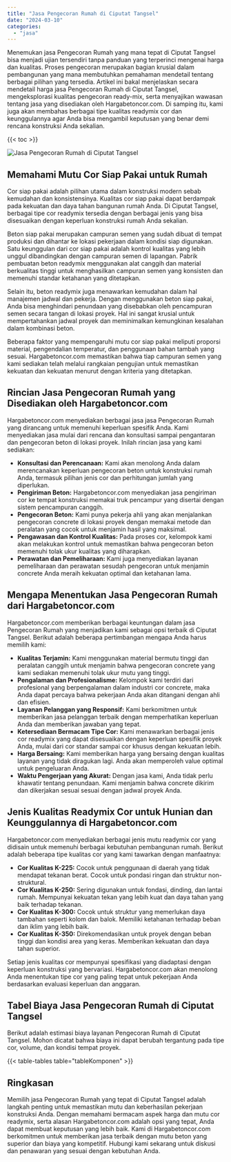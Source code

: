 ```yaml
---
title: "Jasa Pengecoran Rumah di Ciputat Tangsel"
date: "2024-03-10"
categories: 
  - "jasa"
---
```



Menemukan jasa Pengecoran Rumah yang mana tepat di Ciputat Tangsel bisa menjadi ujian tersendiri tanpa panduan yang terperinci mengenai harga dan kualitas. Proses pengecoran merupakan bagian krusial dalam pembangunan yang mana membutuhkan pemahaman mendetail tentang berbagai pilihan yang tersedia. Artikel ini bakal menjelaskan secara mendetail harga jasa Pengecoran Rumah di Ciputat Tangsel, mengeksplorasi kualitas pengecoran ready-mix, serta menyajikan wawasan tentang jasa yang disediakan oleh Hargabetoncor.com. Di samping itu, kami juga akan membahas berbagai tipe kualitas readymix cor dan keunggulannya agar Anda bisa mengambil keputusan yang benar demi rencana konstruksi Anda sekalian.

{{< toc >}}

![Jasa Pengecoran Rumah di Ciputat Tangsel](https://hargareadymixid.github.io/hbc/readymix-hbc%20(14).png)

## Memahami Mutu Cor Siap Pakai untuk Rumah

Cor siap pakai adalah pilihan utama dalam konstruksi modern sebab kemudahan dan konsistensinya. Kualitas cor siap pakai dapat berdampak pada kekuatan dan daya tahan bangunan rumah Anda. Di Ciputat Tangsel, berbagai tipe cor readymix tersedia dengan berbagai jenis yang bisa disesuaikan dengan keperluan konstruksi rumah Anda sekalian.

Beton siap pakai merupakan campuran semen yang sudah dibuat di tempat produksi dan dihantar ke lokasi pekerjaan dalam kondisi siap digunakan. Satu keunggulan dari cor siap pakai adalah kontrol kualitas yang lebih unggul dibandingkan dengan campuran semen di lapangan. Pabrik pembuatan beton readymix menggunakan alat canggih dan material berkualitas tinggi untuk menghasilkan campuran semen yang konsisten dan memenuhi standar ketahanan yang ditetapkan.

Selain itu, beton readymix juga menawarkan kemudahan dalam hal manajemen jadwal dan pekerja. Dengan menggunakan beton siap pakai, Anda bisa menghindari penundaan yang disebabkan oleh pencampuran semen secara tangan di lokasi proyek. Hal ini sangat krusial untuk mempertahankan jadwal proyek dan meminimalkan kemungkinan kesalahan dalam kombinasi beton.

Beberapa faktor yang mempengaruhi mutu cor siap pakai meliputi proporsi material, pengendalian temperatur, dan penggunaan bahan tambah yang sesuai. Hargabetoncor.com memastikan bahwa tiap campuran semen yang kami sediakan telah melalui rangkaian pengujian untuk memastikan kekuatan dan kekuatan menurut dengan kriteria yang ditetapkan.

## Rincian Jasa Pengecoran Rumah yang Disediakan oleh Hargabetoncor.com

Hargabetoncor.com menyediakan berbagai jasa jasa Pengecoran Rumah yang dirancang untuk memenuhi keperluan spesifik Anda. Kami menyediakan jasa mulai dari rencana dan konsultasi sampai pengantaran dan pengecoran beton di lokasi proyek. Inilah rincian jasa yang kami sediakan:

- **Konsultasi dan Perencanaan:** Kami akan menolong Anda dalam merencanakan keperluan pengecoran beton untuk konstruksi rumah Anda, termasuk pilihan jenis cor dan perhitungan jumlah yang diperlukan.
- **Pengiriman Beton:** Hargabetoncor.com menyediakan jasa pengiriman cor ke tempat konstruksi memakai truk pencampur yang disertai dengan sistem pencampuran canggih.
- **Pengecoran Beton:** Kami punya pekerja ahli yang akan menjalankan pengecoran concrete di lokasi proyek dengan memakai metode dan peralatan yang cocok untuk menjamin hasil yang maksimal.
- **Pengawasan dan Kontrol Kualitas:** Pada proses cor, kelompok kami akan melakukan kontrol untuk memastikan bahwa pengecoran beton memenuhi tolak ukur kualitas yang diharapkan.
- **Perawatan dan Pemeliharaan:** Kami juga menyediakan layanan pemeliharaan dan perawatan sesudah pengecoran untuk menjamin concrete Anda meraih kekuatan optimal dan ketahanan lama.

## Mengapa Menentukan Jasa Pengecoran Rumah dari Hargabetoncor.com

Hargabetoncor.com memberikan berbagai keuntungan dalam jasa Pengecoran Rumah yang menjadikan kami sebagai opsi terbaik di Ciputat Tangsel. Berikut adalah beberapa pertimbangan mengapa Anda harus memilih kami:

- **Kualitas Terjamin:** Kami menggunakan material bermutu tinggi dan peralatan canggih untuk menjamin bahwa pengecoran concrete yang kami sediakan memenuhi tolak ukur mutu yang tinggi.
- **Pengalaman dan Profesionalisme:** Kelompok kami terdiri dari profesional yang berpengalaman dalam industri cor concrete, maka Anda dapat percaya bahwa pekerjaan Anda akan ditangani dengan ahli dan efisien.
- **Layanan Pelanggan yang Responsif:** Kami berkomitmen untuk memberikan jasa pelanggan terbaik dengan memperhatikan keperluan Anda dan memberikan jawaban yang tepat.
- **Ketersediaan Bermacam Tipe Cor:** Kami menawarkan berbagai jenis cor readymix yang dapat disesuaikan dengan keperluan spesifik proyek Anda, mulai dari cor standar sampai cor khusus dengan kekuatan lebih.
- **Harga Bersaing:** Kami memberikan harga yang bersaing dengan kualitas layanan yang tidak diragukan lagi. Anda akan memperoleh value optimal untuk pengeluaran Anda.
- **Waktu Pengerjaan yang Akurat:** Dengan jasa kami, Anda tidak perlu khawatir tentang penundaan. Kami menjamin bahwa concrete dikirim dan dikerjakan sesuai sesuai dengan jadwal proyek Anda.

## Jenis Kualitas Readymix Cor untuk Hunian dan Keunggulannya di Hargabetoncor.com

Hargabetoncor.com menyediakan berbagai jenis mutu readymix cor yang didisain untuk memenuhi berbagai kebutuhan pembangunan rumah. Berikut adalah beberapa tipe kualitas cor yang kami tawarkan dengan manfaatnya:

- **Cor Kualitas K-225:** Cocok untuk penggunaan di daerah yang tidak mendapat tekanan berat. Cocok untuk pondasi ringan dan struktur non-struktural.
- **Cor Kualitas K-250:** Sering digunakan untuk fondasi, dinding, dan lantai rumah. Mempunyai kekuatan tekan yang lebih kuat dan daya tahan yang baik terhadap tekanan.
- **Cor Kualitas K-300:** Cocok untuk struktur yang memerlukan daya tambahan seperti kolom dan balok. Memiliki ketahanan terhadap beban dan iklim yang lebih baik.
- **Cor Kualitas K-350:** Direkomendasikan untuk proyek dengan beban tinggi dan kondisi area yang keras. Memberikan kekuatan dan daya tahan superior.

Setiap jenis kualitas cor mempunyai spesifikasi yang diadaptasi dengan keperluan konstruksi yang bervariasi. Hargabetoncor.com akan menolong Anda menentukan tipe cor yang paling tepat untuk pekerjaan Anda berdasarkan evaluasi keperluan dan anggaran.

## Tabel Biaya Jasa Pengecoran Rumah di Ciputat Tangsel

Berikut adalah estimasi biaya layanan Pengecoran Rumah di Ciputat Tangsel. Mohon dicatat bahwa biaya ini dapat berubah tergantung pada tipe cor, volume, dan kondisi tempat proyek.

{{< table-tables table="tableKomponen" >}}

## Ringkasan

Memilih jasa Pengecoran Rumah yang tepat di Ciputat Tangsel adalah langkah penting untuk memastikan mutu dan keberhasilan pekerjaan konstruksi Anda. Dengan memahami bermacam aspek harga dan mutu cor readymix, serta alasan Hargabetoncor.com adalah opsi yang tepat, Anda dapat membuat keputusan yang lebih baik. Kami di Hargabetoncor.com berkomitmen untuk memberikan jasa terbaik dengan mutu beton yang superior dan biaya yang kompetitif. Hubungi kami sekarang untuk diskusi dan penawaran yang sesuai dengan kebutuhan Anda.
